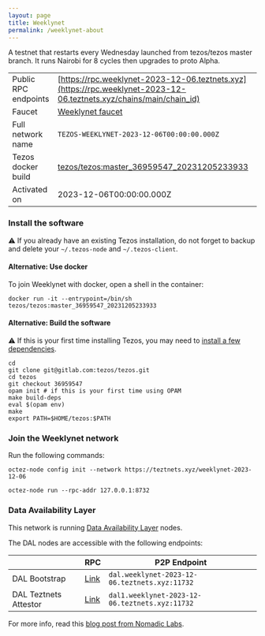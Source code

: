 ```yaml
---
layout: page
title: Weeklynet
permalink: /weeklynet-about
---
```


A testnet that restarts every Wednesday launched from tezos/tezos master branch. It runs Nairobi for 8 cycles then upgrades to proto Alpha.

| | |
|-------|---------------------|
| Public RPC endpoints | [https://rpc.weeklynet-2023-12-06.teztnets.xyz](https://rpc.weeklynet-2023-12-06.teztnets.xyz/chains/main/chain_id)<br/> |
| Faucet | [Weeklynet faucet](https://faucet.weeklynet-2023-12-06.teztnets.xyz) |
| Full network name | `TEZOS-WEEKLYNET-2023-12-06T00:00:00.000Z` |
| Tezos docker build | [tezos/tezos:master_36959547_20231205233933](https://hub.docker.com/r/tezos/tezos/tags?page=1&ordering=last_updated&name=master_36959547_20231205233933) |
| Activated on | 2023-12-06T00:00:00.000Z |





### Install the software

⚠️  If you already have an existing Tezos installation, do not forget to backup and delete your `~/.tezos-node` and `~/.tezos-client`.



#### Alternative: Use docker

To join Weeklynet with docker, open a shell in the container:

```
docker run -it --entrypoint=/bin/sh tezos/tezos:master_36959547_20231205233933
```

#### Alternative: Build the software

⚠️  If this is your first time installing Tezos, you may need to [install a few dependencies](https://tezos.gitlab.io/introduction/howtoget.html#setting-up-the-development-environment-from-scratch).

```
cd
git clone git@gitlab.com:tezos/tezos.git
cd tezos
git checkout 36959547
opam init # if this is your first time using OPAM
make build-deps
eval $(opam env)
make
export PATH=$HOME/tezos:$PATH
```

### Join the Weeklynet network

Run the following commands:

```
octez-node config init --network https://teztnets.xyz/weeklynet-2023-12-06

octez-node run --rpc-addr 127.0.0.1:8732
```




### Data Availability Layer

This network is running [Data Availability Layer](https://tezos.gitlab.io/shell/dal.html) nodes.


The DAL nodes are accessible with the following endpoints:

| | RPC | P2P Endpoint |
|------------|---------|--------------|
| DAL Bootstrap | [Link](https://dal-bootstrap-rpc.weeklynet-2023-12-06.teztnets.xyz) | `dal.weeklynet-2023-12-06.teztnets.xyz:11732` |
| DAL Teztnets Attestor | [Link](https://dal-attestor-rpc.weeklynet-2023-12-06.teztnets.xyz) | `dal1.weeklynet-2023-12-06.teztnets.xyz:11732` |


For more info, read this [blog post from Nomadic Labs](https://research-development.nomadic-labs.com/data-availability-layer-tezos.html).



